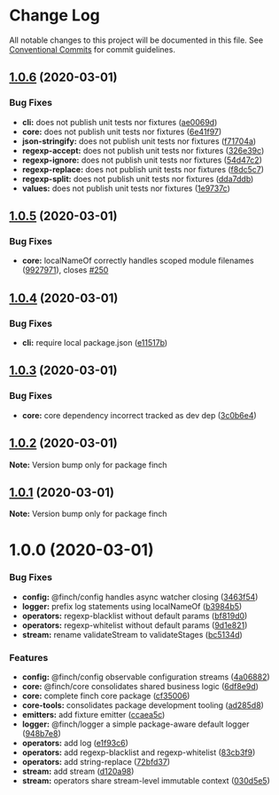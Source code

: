 # Change Log

All notable changes to this project will be documented in this file.
See [Conventional Commits](https://conventionalcommits.org) for commit guidelines.

## [1.0.6](https://github.com/mseeley/finch/compare/v1.0.5...v1.0.6) (2020-03-01)


### Bug Fixes

* **cli:** does not publish unit tests nor fixtures ([ae0069d](https://github.com/mseeley/finch/commit/ae0069d))
* **core:** does not publish unit tests nor fixtures ([6e41f97](https://github.com/mseeley/finch/commit/6e41f97))
* **json-stringify:** does not publish unit tests nor fixtures ([f71704a](https://github.com/mseeley/finch/commit/f71704a))
* **regexp-accept:** does not publish unit tests nor fixtures ([326e39c](https://github.com/mseeley/finch/commit/326e39c))
* **regexp-ignore:** does not publish unit tests nor fixtures ([54d47c2](https://github.com/mseeley/finch/commit/54d47c2))
* **regexp-replace:** does not publish unit tests nor fixtures ([f8dc5c7](https://github.com/mseeley/finch/commit/f8dc5c7))
* **regexp-split:** does not publish unit tests nor fixtures ([dda7ddb](https://github.com/mseeley/finch/commit/dda7ddb))
* **values:** does not publish unit tests nor fixtures ([1e9737c](https://github.com/mseeley/finch/commit/1e9737c))





## [1.0.5](https://github.com/mseeley/finch/compare/v1.0.4...v1.0.5) (2020-03-01)


### Bug Fixes

* **core:** localNameOf correctly handles scoped module filenames ([9927971](https://github.com/mseeley/finch/commit/9927971)), closes [#250](https://github.com/mseeley/finch/issues/250)





## [1.0.4](https://github.com/mseeley/finch/compare/v1.0.3...v1.0.4) (2020-03-01)


### Bug Fixes

* **cli:** require local package.json ([e11517b](https://github.com/mseeley/finch/commit/e11517b))





## [1.0.3](https://github.com/mseeley/finch/compare/v1.0.2...v1.0.3) (2020-03-01)


### Bug Fixes

* **core:** core dependency incorrect tracked as dev dep ([3c0b6e4](https://github.com/mseeley/finch/commit/3c0b6e4))





## [1.0.2](https://github.com/mseeley/finch/compare/v1.0.1...v1.0.2) (2020-03-01)

**Note:** Version bump only for package finch





## [1.0.1](https://github.com/mseeley/finch/compare/v1.0.0...v1.0.1) (2020-03-01)

**Note:** Version bump only for package finch





# 1.0.0 (2020-03-01)


### Bug Fixes

* **config:** @finch/config handles async watcher closing ([3463f54](https://github.com/mseeley/finch/commit/3463f54))
* **logger:** prefix log statements using localNameOf ([b3984b5](https://github.com/mseeley/finch/commit/b3984b5))
* **operators:** regexp-blacklist without default params ([bf819d0](https://github.com/mseeley/finch/commit/bf819d0))
* **operators:** regexp-whitelist without default params ([9d1e821](https://github.com/mseeley/finch/commit/9d1e821))
* **stream:** rename validateStream to validateStages ([bc5134d](https://github.com/mseeley/finch/commit/bc5134d))


### Features

* **config:** @finch/config observable configuration streams ([4a06882](https://github.com/mseeley/finch/commit/4a06882))
* **core:** @finch/core consolidates shared business logic ([6df8e9d](https://github.com/mseeley/finch/commit/6df8e9d))
* **core:** complete finch core package ([cf35006](https://github.com/mseeley/finch/commit/cf35006))
* **core-tools:** consolidates package development tooling ([ad285d8](https://github.com/mseeley/finch/commit/ad285d8))
* **emitters:** add fixture emitter ([ccaea5c](https://github.com/mseeley/finch/commit/ccaea5c))
* **logger:** @finch/logger a simple package-aware default logger ([948b7e8](https://github.com/mseeley/finch/commit/948b7e8))
* **operators:** add log ([e1f93c6](https://github.com/mseeley/finch/commit/e1f93c6))
* **operators:** add regexp-blacklist and regexp-whitelist ([83cb3f9](https://github.com/mseeley/finch/commit/83cb3f9))
* **operators:** add string-replace ([72bfd37](https://github.com/mseeley/finch/commit/72bfd37))
* **stream:** add stream ([d120a98](https://github.com/mseeley/finch/commit/d120a98))
* **stream:** operators share stream-level immutable context ([030d5e5](https://github.com/mseeley/finch/commit/030d5e5))
